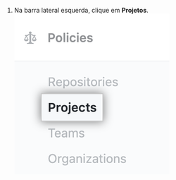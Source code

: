 1. Na barra lateral esquerda, clique em **Projetos**. ![Aba Projetos na barra lateral de configurações da conta corporativa](/assets/images/help/business-accounts/settings-projects-tab.png)
